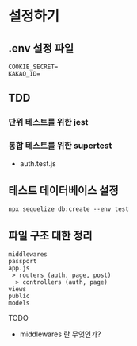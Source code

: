 # 설정하기

## .env 설정 파일 
```
COOKIE_SECRET=
KAKAO_ID=
```

## TDD
### 단위 테스트를 위한 jest

### 통합 테스트를 위한 supertest
* auth.test.js

## 테스트 데이터베이스 설정

```
npx sequelize db:create --env test
```

## 파일 구조 대한 정리

```
middlewares
passport
app.js
 > routers (auth, page, post)
  > controllers (auth, page)
views
public
models
```

TODO
* middlewares 란 무엇인가?